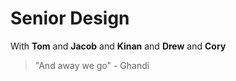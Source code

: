 # Senior Design
With **Tom** and **Jacob** and **Kinan** and **Drew** and **Cory**

> "And away we go" - Ghandi
